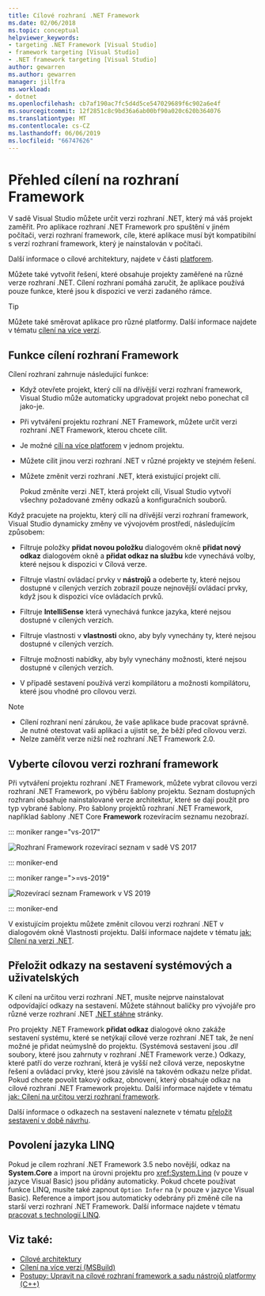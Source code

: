 ```yaml
---
title: Cílové rozhraní .NET Framework
ms.date: 02/06/2018
ms.topic: conceptual
helpviewer_keywords:
- targeting .NET Framework [Visual Studio]
- framework targeting [Visual Studio]
- .NET framework targeting [Visual Studio]
author: gewarren
ms.author: gewarren
manager: jillfra
ms.workload:
- dotnet
ms.openlocfilehash: cb7af190ac7fc5d4d5ce547029689f6c902a6e4f
ms.sourcegitcommit: 12f2851c8c9bd36a6ab00bf90a020c620b364076
ms.translationtype: MT
ms.contentlocale: cs-CZ
ms.lasthandoff: 06/06/2019
ms.locfileid: "66747626"
---
```

# <a name="framework-targeting-overview"></a>Přehled cílení na rozhraní Framework

V sadě Visual Studio můžete určit verzi rozhraní .NET, který má váš projekt zaměřit. Pro aplikace rozhraní .NET Framework pro spuštění v jiném počítači, verzi rozhraní framework, cíle, které aplikace musí být kompatibilní s verzí rozhraní framework, který je nainstalován v počítači.

Další informace o cílové architektury, najdete v části [platforem](/dotnet/standard/frameworks).

Můžete také vytvořit řešení, které obsahuje projekty zaměřené na různé verze rozhraní .NET. Cílení rozhraní pomáhá zaručit, že aplikace používá pouze funkce, které jsou k dispozici ve verzi zadaného rámce.

> [!TIP]
> Můžete také směrovat aplikace pro různé platformy. Další informace najdete v tématu [cílení na více verzí](../msbuild/msbuild-multitargeting-overview.md).

## <a name="framework-targeting-features"></a>Funkce cílení rozhraní Framework

Cílení rozhraní zahrnuje následující funkce:

- Když otevřete projekt, který cílí na dřívější verzi rozhraní framework, Visual Studio může automaticky upgradovat projekt nebo ponechat cíl jako-je.

- Při vytváření projektu rozhraní .NET Framework, můžete určit verzi rozhraní .NET Framework, kterou chcete cílit.

- Je možné [cílí na více platforem](/dotnet/standard/frameworks#how-to-specify-target-frameworks) v jednom projektu.

- Můžete cílit jinou verzi rozhraní .NET v různé projekty ve stejném řešení.

- Můžete změnit verzi rozhraní .NET, která existující projekt cílí.

   Pokud změníte verzi .NET, která projekt cílí, Visual Studio vytvoří všechny požadované změny odkazů a konfiguračních souborů.

Když pracujete na projektu, který cílí na dřívější verzi rozhraní framework, Visual Studio dynamicky změny ve vývojovém prostředí, následujícím způsobem:

- Filtruje položky **přidat novou položku** dialogovém okně **přidat nový odkaz** dialogovém okně a **přidat odkaz na službu** kde vynechává volby, které nejsou k dispozici v Cílová verze.

- Filtruje vlastní ovládací prvky v **nástrojů** a odeberte ty, které nejsou dostupné v cílených verzích zobrazil pouze nejnovější ovládací prvky, když jsou k dispozici více ovládacích prvků.

- Filtruje **IntelliSense** která vynechává funkce jazyka, které nejsou dostupné v cílených verzích.

- Filtruje vlastnosti v **vlastnosti** okno, aby byly vynechány ty, které nejsou dostupné v cílených verzích.

- Filtruje možnosti nabídky, aby byly vynechány možnosti, které nejsou dostupné v cílených verzích.

- V případě sestavení používá verzi kompilátoru a možnosti kompilátoru, které jsou vhodné pro cílovou verzi.

> [!NOTE]
> - Cílení rozhraní není zárukou, že vaše aplikace bude pracovat správně. Je nutné otestovat vaši aplikaci a ujistit se, že běží před cílovou verzi.
> - Nelze zaměřit verze nižší než rozhraní .NET Framework 2.0.

## <a name="select-a-target-framework-version"></a>Vyberte cílovou verzi rozhraní framework

Při vytváření projektu rozhraní .NET Framework, můžete vybrat cílovou verzi rozhraní .NET Framework, po výběru šablony projektu. Seznam dostupných rozhraní obsahuje nainstalované verze architektur, které se dají použít pro typ vybrané šablony. Pro šablony projektů rozhraní .NET Framework, například šablony .NET Core **Framework** rozevíracím seznamu nezobrazí.

::: moniker range="vs-2017"

![Rozhraní Framework rozevírací seznam v sadě VS 2017](media/vside-newproject-framework.png)

::: moniker-end

::: moniker range=">=vs-2019"

![Rozevírací seznam Framework v VS 2019](media/vs-2019/configure-new-project-framework.png)

::: moniker-end

V existujícím projektu můžete změnit cílovou verzi rozhraní .NET v dialogovém okně Vlastnosti projektu. Další informace najdete v tématu [jak: Cílení na verzi .NET](../ide/how-to-target-a-version-of-the-dotnet-framework.md).

## <a name="resolve-system-and-user-assembly-references"></a>Přeložit odkazy na sestavení systémových a uživatelských

K cílení na určitou verzi rozhraní .NET, musíte nejprve nainstalovat odpovídající odkazy na sestavení. Můžete stáhnout balíčky pro vývojáře pro různé verze rozhraní .NET [.NET stáhne](https://www.microsoft.com/net/download/windows) stránky.

Pro projekty .NET Framework **přidat odkaz** dialogové okno zakáže sestavení systému, které se netýkají cílové verze rozhraní .NET tak, že není možné je přidat neúmyslně do projektu. (Systémová sestavení jsou *.dll* soubory, které jsou zahrnuty v rozhraní .NET Framework verze.) Odkazy, které patří do verze rozhraní, která je vyšší než cílová verze, neposkytne řešení a ovládací prvky, které jsou závislé na takovém odkazu nelze přidat. Pokud chcete povolit takový odkaz, obnovení, který obsahuje odkaz na cílové rozhraní .NET Framework projektu. Další informace najdete v tématu [jak: Cílení na určitou verzi rozhraní framework](../ide/how-to-target-a-version-of-the-dotnet-framework.md).

Další informace o odkazech na sestavení naleznete v tématu [přeložit sestavení v době návrhu](../msbuild/resolving-assemblies-at-design-time.md).

## <a name="enable-linq"></a>Povolení jazyka LINQ

Pokud je cílem rozhraní .NET Framework 3.5 nebo novější, odkaz na **System.Core** a import na úrovni projektu pro <xref:System.Linq> (v pouze v jazyce Visual Basic) jsou přidány automaticky. Pokud chcete používat funkce LINQ, musíte také zapnout `Option Infer` na (v pouze v jazyce Visual Basic). Reference a import jsou automaticky odebrány při změně cíle na starší verzi rozhraní .NET Framework. Další informace najdete v tématu [pracovat s technologií LINQ](/dotnet/csharp/tutorials/working-with-linq).

## <a name="see-also"></a>Viz také:

- [Cílové architektury](/dotnet/standard/frameworks)
- [Cílení na více verzí (MSBuild)](../msbuild/msbuild-multitargeting-overview.md)
- [Postupy: Upravit na cílové rozhraní framework a sadu nástrojů platformy (C++)](/cpp/build/how-to-modify-the-target-framework-and-platform-toolset)